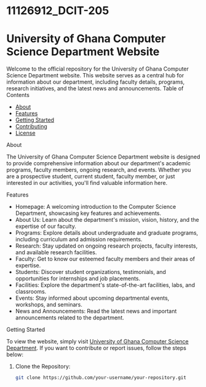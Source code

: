 # 11126912_DCIT-205
# University of Ghana Computer Science Department Website

Welcome to the official repository for the University of Ghana Computer Science Department website. This website serves as a central hub for information about our department, including faculty details, programs, research initiatives, and the latest news and announcements.
Table of Contents
- [About](#about)
- [Features](#features)
- [Getting Started](#getting-started)
- [Contributing](#contributing)
- [License](#license)

About

The University of Ghana Computer Science Department website is designed to provide comprehensive information about our department's academic programs, faculty members, ongoing research, and events. Whether you are a prospective student, current student, faculty member, or just interested in our activities, you'll find valuable information here.

 Features

- Homepage: A welcoming introduction to the Computer Science Department, showcasing key features and achievements.
- About Us: Learn about the department's mission, vision, history, and the expertise of our faculty.
- Programs: Explore details about undergraduate and graduate programs, including curriculum and admission requirements.
- Research: Stay updated on ongoing research projects, faculty interests, and available research facilities.
- Faculty: Get to know our esteemed faculty members and their areas of expertise.
- Students: Discover student organizations, testimonials, and opportunities for internships and job placements.
- Facilities: Explore the department's state-of-the-art facilities, labs, and classrooms.
- Events: Stay informed about upcoming departmental events, workshops, and seminars.
- News and Announcements: Read the latest news and important announcements related to the department.

Getting Started

To view the website, simply visit [University of Ghana Computer Science Department](#your-website-url). If you want to contribute or report issues, follow the steps below:

1. Clone the Repository:
   ```bash
   git clone https://github.com/your-username/your-repository.git
